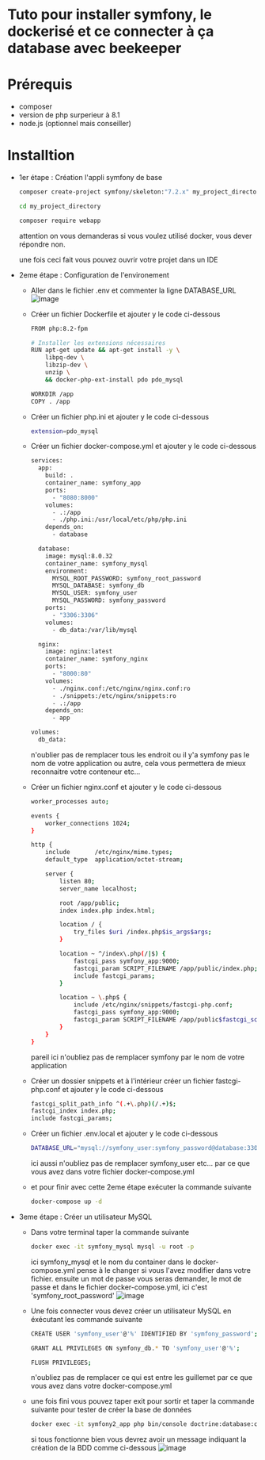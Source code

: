 # Tuto pour installer symfony, le dockerisé et ce connecter à ça database avec beekeeper

# Prérequis
  - composer
  - version de php surperieur à 8.1
  - node.js (optionnel mais conseiller)

# Installtion

  - 1er étape : Création l'appli symfony de base

    ```bash
    composer create-project symfony/skeleton:"7.2.x" my_project_directory
    ```

    ```bash
    cd my_project_directory
    ```

    ```bash
    composer require webapp
    ```

    attention on vous demanderas si vous voulez utilisé docker, vous dever répondre non.

    une fois ceci fait vous pouvez ouvrir votre projet dans un IDE

  - 2eme étape : Configuration de l'environement

    - Aller dans le fichier .env et commenter la ligne DATABASE_URL
      ![image](https://github.com/user-attachments/assets/00724a9d-b36c-47c1-96dd-3d3f97b5cf65)
      
    - Créer un fichier Dockerfile et ajouter y le code ci-dessous
      ```bash
      FROM php:8.2-fpm

      # Installer les extensions nécessaires
      RUN apt-get update && apt-get install -y \
          libpq-dev \
          libzip-dev \
          unzip \
          && docker-php-ext-install pdo pdo_mysql
      
      WORKDIR /app
      COPY . /app
      ```

    - Créer un fichier php.ini et ajouter y le code ci-dessous
      ```bash
      extension=pdo_mysql
      ```

    - Créer un fichier docker-compose.yml et ajouter y le code ci-dessous
      ```bash
      services:
        app:
          build: .
          container_name: symfony_app
          ports:
            - "8080:8000"
          volumes:
            - .:/app
            - ./php.ini:/usr/local/etc/php/php.ini
          depends_on:
            - database
      
        database:
          image: mysql:8.0.32
          container_name: symfony_mysql
          environment:
            MYSQL_ROOT_PASSWORD: symfony_root_password
            MYSQL_DATABASE: symfony_db
            MYSQL_USER: symfony_user
            MYSQL_PASSWORD: symfony_password
          ports:
            - "3306:3306"
          volumes:
            - db_data:/var/lib/mysql
      
        nginx:
          image: nginx:latest
          container_name: symfony_nginx
          ports:
            - "8000:80"
          volumes:
            - ./nginx.conf:/etc/nginx/nginx.conf:ro
            - ./snippets:/etc/nginx/snippets:ro 
            - .:/app
          depends_on:
            - app
      
      volumes:
        db_data:
      ```

      n'oublier pas de remplacer tous les endroit ou il y'a symfony pas le nom de votre application ou autre, cela vous permettera de mieux reconnaitre votre conteneur etc...

    - Créer un fichier nginx.conf et ajouter y le code ci-dessous
      ```bash
      worker_processes auto;

      events {
          worker_connections 1024;
      }
      
      http {
          include       /etc/nginx/mime.types;
          default_type  application/octet-stream;

          server {
              listen 80;
              server_name localhost;
      
              root /app/public;
              index index.php index.html;
      
              location / {
                  try_files $uri /index.php$is_args$args;
              }
      
              location ~ ^/index\.php(/|$) {
                  fastcgi_pass symfony_app:9000;
                  fastcgi_param SCRIPT_FILENAME /app/public/index.php;
                  include fastcgi_params;
              }
      
              location ~ \.php$ {
                  include /etc/nginx/snippets/fastcgi-php.conf;
                  fastcgi_pass symfony_app:9000;
                  fastcgi_param SCRIPT_FILENAME /app/public$fastcgi_script_name;
              }
          }
      }
      ```

      pareil ici n'oubliez pas de remplacer symfony par le nom de votre application

    - Créer un dossier snippets et à l'intérieur créer un fichier fastcgi-php.conf et ajouter y le code ci-dessous
      ```bash
      fastcgi_split_path_info ^(.+\.php)(/.+)$;
      fastcgi_index index.php;
      include fastcgi_params;
      ```

    - Créer un fichier .env.local et ajouter y le code ci-dessous
      ```bash
      DATABASE_URL="mysql://symfony_user:symfony_password@database:3306/symfony_db?serverVersion=8.0.32&charset=utf8mb4"
      ```

      ici aussi n'oubliez pas de remplacer symfony_user etc... par ce que vous avez dans votre fichier docker-compose.yml

    - et pour finir avec cette 2eme étape exécuter la commande suivante
      ```bash
      docker-compose up -d
      ```

  - 3eme étape : Créer un utilisateur MySQL

    - Dans votre terminal taper la commande suivante
      ```bash
      docker exec -it symfony_mysql mysql -u root -p
      ```
      ici symfony_mysql et le nom du container dans le docker-compose.yml pense à le changer si vous l'avez modifier dans votre fichier.
      ensuite un mot de passe vous seras demander, le mot de passe et dans le fichier docker-compose.yml, ici c'est 'symfony_root_password'
      ![image](https://github.com/user-attachments/assets/21858610-4657-4f66-b173-562cd00246e8)

    - Une fois connecter vous devez créer un utilisateur MySQL en éxécutant les commande suivante
      ```bash
      CREATE USER 'symfony_user'@'%' IDENTIFIED BY 'symfony_password';
      ```
      
      ```bash
      GRANT ALL PRIVILEGES ON symfony_db.* TO 'symfony_user'@'%';
      ```
      
      ```bash
      FLUSH PRIVILEGES;
      ```

      n'oubliez pas de remplacer ce qui est entre les guillemet par ce que vous avez dans votre docker-compose.yml
      
    - une fois fini vous pouvez taper exit pour sortir et taper la commande suivante pour tester de créer la base de données
      ```bash
      docker exec -it symfony2_app php bin/console doctrine:database:create
      ```

      si tous fonctionne bien vous devrez avoir un message indiquant la création de la BDD comme ci-dessous
      ![image](https://github.com/user-attachments/assets/5e983a4a-e530-4415-b6d0-2343a827612e)


      
